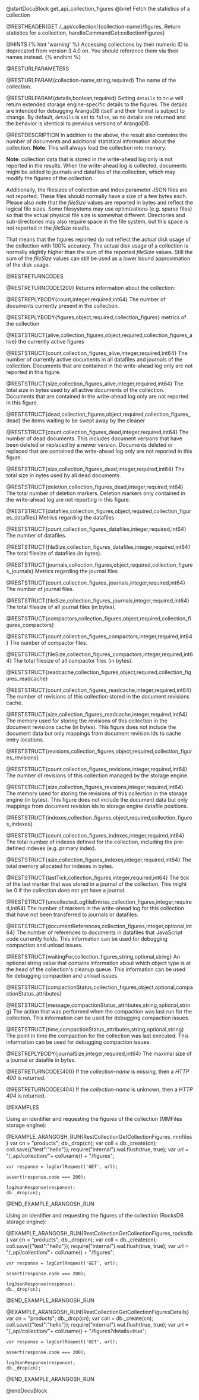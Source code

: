 
@startDocuBlock get_api_collection_figures
@brief Fetch the statistics of a collection

@RESTHEADER{GET /_api/collection/{collection-name}/figures, Return statistics for a collection, handleCommandGet:collectionFigures}

@HINTS
{% hint 'warning' %}
Accessing collections by their numeric ID is deprecated from version 3.4.0 on.
You should reference them via their names instead.
{% endhint %}

@RESTURLPARAMETERS

@RESTURLPARAM{collection-name,string,required}
The name of the collection.

@RESTURLPARAM{details,boolean,required}
Setting `details` to `true` will return extended storage engine-specific
details to the figures. The details are intended for debugging ArangoDB itself
and their format is subject to change. By default, `details` is set to `false`,
so no details are returned and the behavior is identical to previous versions
of ArangoDB.

@RESTDESCRIPTION
In addition to the above, the result also contains the number of documents
and additional statistical information about the collection.
**Note**: This will always load the collection into memory.

**Note**: collection data that is stored in the write-ahead log only is
not reported in the results. When the write-ahead log is collected, documents
might be added to journals and datafiles of the collection, which may modify
the figures of the collection.

Additionally, the filesizes of collection and index parameter JSON files are
not reported. These files should normally have a size of a few bytes
each. Please also note that the *fileSize* values are reported in bytes
and reflect the logical file sizes. Some filesystems may use optimizations
(e.g. sparse files) so that the actual physical file size is somewhat
different. Directories and sub-directories may also require space in the
file system, but this space is not reported in the *fileSize* results.

That means that the figures reported do not reflect the actual disk
usage of the collection with 100% accuracy. The actual disk usage of
a collection is normally slightly higher than the sum of the reported
*fileSize* values. Still the sum of the *fileSize* values can still be
used as a lower bound approximation of the disk usage.

@RESTRETURNCODES

@RESTRETURNCODE{200}
Returns information about the collection:

@RESTREPLYBODY{count,integer,required,int64}
The number of documents currently present in the collection.

@RESTREPLYBODY{figures,object,required,collection_figures}
metrics of the collection

@RESTSTRUCT{alive,collection_figures,object,required,collection_figures_alive}
the currently active figures

@RESTSTRUCT{count,collection_figures_alive,integer,required,int64}
The number of currently active documents in all datafiles
and journals of the collection. Documents that are contained in the
write-ahead log only are not reported in this figure.

@RESTSTRUCT{size,collection_figures_alive,integer,required,int64}
The total size in bytes used by all active documents of
the collection. Documents that are contained in the write-ahead log only are
not reported in this figure.

@RESTSTRUCT{dead,collection_figures,object,required,collection_figures_dead}
the items waiting to be swept away by the cleaner

@RESTSTRUCT{count,collection_figures_dead,integer,required,int64}
The number of dead documents. This includes document
versions that have been deleted or replaced by a newer version. Documents
deleted or replaced that are contained the write-ahead log only are not reported
in this figure.

@RESTSTRUCT{size,collection_figures_dead,integer,required,int64}
The total size in bytes used by all dead documents.

@RESTSTRUCT{deletion,collection_figures_dead,integer,required,int64}
The total number of deletion markers. Deletion markers
only contained in the write-ahead log are not reporting in this figure.

@RESTSTRUCT{datafiles,collection_figures,object,required,collection_figures_datafiles}
Metrics regarding the datafiles

@RESTSTRUCT{count,collection_figures_datafiles,integer,required,int64}
The number of datafiles.

@RESTSTRUCT{fileSize,collection_figures_datafiles,integer,required,int64}
The total filesize of datafiles (in bytes).

@RESTSTRUCT{journals,collection_figures,object,required,collection_figures_journals}
Metrics regarding the journal files

@RESTSTRUCT{count,collection_figures_journals,integer,required,int64}
The number of journal files.

@RESTSTRUCT{fileSize,collection_figures_journals,integer,required,int64}
The total filesize of all journal files (in bytes).

@RESTSTRUCT{compactors,collection_figures,object,required,collection_figures_compactors}

@RESTSTRUCT{count,collection_figures_compactors,integer,required,int64}
The number of compactor files.

@RESTSTRUCT{fileSize,collection_figures_compactors,integer,required,int64}
The total filesize of all compactor files (in bytes).

@RESTSTRUCT{readcache,collection_figures,object,required,collection_figures_readcache}

@RESTSTRUCT{count,collection_figures_readcache,integer,required,int64}
The number of revisions of this collection stored in the document revisions cache.

@RESTSTRUCT{size,collection_figures_readcache,integer,required,int64}
The memory used for storing the revisions of this collection in the document
revisions cache (in bytes). This figure does not include the document data but
only mappings from document revision ids to cache entry locations.

@RESTSTRUCT{revisions,collection_figures,object,required,collection_figures_revisions}

@RESTSTRUCT{count,collection_figures_revisions,integer,required,int64}
The number of revisions of this collection managed by the storage engine.

@RESTSTRUCT{size,collection_figures_revisions,integer,required,int64}
The memory used for storing the revisions of this collection in the storage
engine (in bytes). This figure does not include the document data but only mappings
from document revision ids to storage engine datafile positions.

@RESTSTRUCT{indexes,collection_figures,object,required,collection_figures_indexes}

@RESTSTRUCT{count,collection_figures_indexes,integer,required,int64}
The total number of indexes defined for the collection, including the pre-defined
indexes (e.g. primary index).

@RESTSTRUCT{size,collection_figures_indexes,integer,required,int64}
The total memory allocated for indexes in bytes.

@RESTSTRUCT{lastTick,collection_figures,integer,required,int64}
The tick of the last marker that was stored in a journal
of the collection. This might be 0 if the collection does not yet have
a journal.

@RESTSTRUCT{uncollectedLogfileEntries,collection_figures,integer,required,int64}
The number of markers in the write-ahead
log for this collection that have not been transferred to journals or datafiles.

@RESTSTRUCT{documentReferences,collection_figures,integer,optional,int64}
The number of references to documents in datafiles that JavaScript code
currently holds. This information can be used for debugging compaction and
unload issues.

@RESTSTRUCT{waitingFor,collection_figures,string,optional,string}
An optional string value that contains information about which object type is at the
head of the collection's cleanup queue. This information can be used for debugging
compaction and unload issues.

@RESTSTRUCT{compactionStatus,collection_figures,object,optional,compactionStatus_attributes}

@RESTSTRUCT{message,compactionStatus_attributes,string,optional,string}
The action that was performed when the compaction was last run for the collection.
This information can be used for debugging compaction issues.

@RESTSTRUCT{time,compactionStatus_attributes,string,optional,string}
The point in time the compaction for the collection was last executed.
This information can be used for debugging compaction issues.

@RESTREPLYBODY{journalSize,integer,required,int64}
The maximal size of a journal or datafile in bytes.

@RESTRETURNCODE{400}
If the *collection-name* is missing, then a *HTTP 400* is
returned.

@RESTRETURNCODE{404}
If the *collection-name* is unknown, then a *HTTP 404*
is returned.

@EXAMPLES

Using an identifier and requesting the figures of the collection (MMFiles storage engine):

@EXAMPLE_ARANGOSH_RUN{RestCollectionGetCollectionFigures_mmfiles}
    var cn = "products";
    db._drop(cn);
    var coll = db._create(cn);
    coll.save({"test":"hello"});
    require("internal").wal.flush(true, true);
    var url = "/_api/collection/"+ coll.name() + "/figures";

    var response = logCurlRequest('GET', url);

    assert(response.code === 200);

    logJsonResponse(response);
    db._drop(cn);
@END_EXAMPLE_ARANGOSH_RUN

Using an identifier and requesting the figures of the collection (RocksDB storage engine):

@EXAMPLE_ARANGOSH_RUN{RestCollectionGetCollectionFigures_rocksdb}
    var cn = "products";
    db._drop(cn);
    var coll = db._create(cn);
    coll.save({"test":"hello"});
    require("internal").wal.flush(true, true);
    var url = "/_api/collection/"+ coll.name() + "/figures";

    var response = logCurlRequest('GET', url);

    assert(response.code === 200);

    logJsonResponse(response);
    db._drop(cn);
@END_EXAMPLE_ARANGOSH_RUN

@EXAMPLE_ARANGOSH_RUN{RestCollectionGetCollectionFiguresDetails}
    var cn = "products";
    db._drop(cn);
    var coll = db._create(cn);
    coll.save({"test":"hello"});
    require("internal").wal.flush(true, true);
    var url = "/_api/collection/"+ coll.name() + "/figures?details=true";

    var response = logCurlRequest('GET', url);

    assert(response.code === 200);

    logJsonResponse(response);
    db._drop(cn);
@END_EXAMPLE_ARANGOSH_RUN

@endDocuBlock

